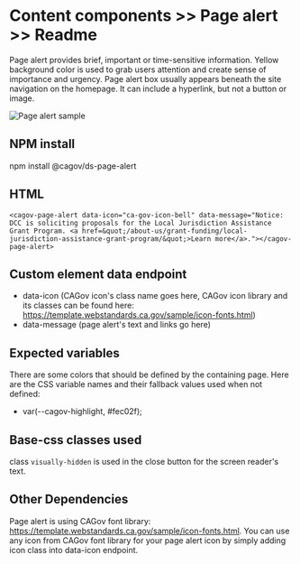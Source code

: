 # Content components >> Page alert >> Readme

Page alert provides brief, important or time-sensitive information. Yellow background color is used to grab users attention and create sense of importance and urgency. Page alert box usually appears beneath the site navigation on the homepage. It can include a hyperlink, but not a button or image.

<img src="https://github.com/cagov/design-system/blob/page-alert/components/page-alert/img/page-alert.jpg?raw=true" alt="Page alert sample">


## NPM install

npm install @cagov/ds-page-alert


## HTML

```
<cagov-page-alert data-icon="ca-gov-icon-bell" data-message="Notice: DCC is soliciting proposals for the Local Jurisdiction Assistance Grant Program. <a href=&quot;/about-us/grant-funding/local-jurisdiction-assistance-grant-program/&quot;>Learn more</a>."></cagov-page-alert>

```

## Custom element data endpoint

- data-icon (CAGov icon's class name goes here, CAGov icon library and its classes can be found here: https://template.webstandards.ca.gov/sample/icon-fonts.html)
- data-message (page alert's text and links go here)


## Expected variables

There are some colors that should be defined by the containing page. Here are the CSS variable names and their fallback values used when not defined:


- var(--cagov-highlight, #fec02f);


## Base-css classes used

class `visually-hidden` is used in the close button for the screen reader's text.


## Other Dependencies

Page alert is using CAGov font library: https://template.webstandards.ca.gov/sample/icon-fonts.html. You can use any icon from CAGov font library for your page alert icon by simply adding icon class into data-icon endpoint.